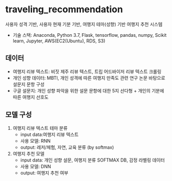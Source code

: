 # traveling_recommendation
사용자 성격 기반, 사용자 현재 기분 기반, 여행지 테마(성향) 기반 여행지 추천 시스템

- 기술 스택: Anaconda, Python 3.7, Flask, tensorflow, pandas, numpy, Scikit learn, Jupyter, AWS(EC2(Ubuntu), RDS, S3)

## 데이터
- 여행지 리뷰 텍스트: 비짓 제주 리뷰 텍스트, 트립 어드바이저 리뷰 텍스트 크롤링
- 개인 성향 데이터: MBTI, 개인 성격에 따른 여행지 만족도 관련 연구 논문 바탕으로 설문지 문항 구성
- 구글 설문지: 개인 성향 파악을 위한 설문 문항에 대한 5지 선다형 + 개인의 기분에 따른 여행지 선호도

## 모델 구성
1. 여행지 리뷰 텍스트 테마 분류
   - input data:여행지 리뷰 텍스트 
   - 사용 모델: RNN
   - output: 레저/체험, 자연, 교육 분류 (by softmax)
2. 여행지 추천 모델
    - input data: 개인 성향 설문, 여행지 분류 SOFTMAX DB, 감정 라벨링 데이터
    - 사용 모델: DNN
    - output: 여행지 추천 여부
    
